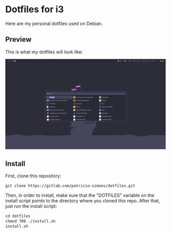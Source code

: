 # Dotfiles for i3

Here are my personal dotfiles used on Debian.

## Preview

This is what my dotfiles will look like:

![Preview](./assets/preview.png)

## Install

First, clone this repository:

```
git clone https://gitlab.com/patricio-simoes/dotfiles.git
```

Then, in order to install, make sure that the "DOTFILES" variable on the install script points to the directory where you cloned this repo.
After that, just run the install script:

```
cd dotfiles
chmod 700 ./install.sh
install.sh
```

